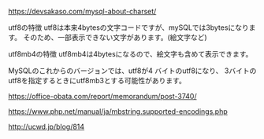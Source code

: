 https://devsakaso.com/mysql-about-charset/

utf8の特徴
utf8は本来4bytesの文字コードですが、mySQLでは3bytesになります。
そのため、一部表示できない文字があります。(絵文字など)

utf8mb4の特徴
utf8mb4は4bytesになるので、絵文字も含めて表示できます。

MySQLのこれからのバージョンでは、utf8が4 バイトのutf8になり、
3バイトのutf8を指定するときにutf8mb3とする可能性があります。


https://office-obata.com/report/memorandum/post-3740/

https://www.php.net/manual/ja/mbstring.supported-encodings.php

http://ucwd.jp/blog/814

